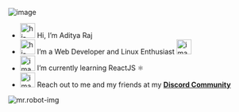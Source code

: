  <img
      src="https://cdn.discordapp.com/attachments/954798558912057384/965135050440077332/twitter-header.jpg"
      alt="image"
    />
- <img style="height: 8mm"
      src="https://raw.githubusercontent.com/iampavangandhi/iampavangandhi/master/gifs/Hi.gif"
      alt="hi-gif"
    />  Hi, I’m Aditya Raj 
- <img style="height: 8mm"
      src="https://emojipedia-us.s3.amazonaws.com/source/skype/289/man-technologist_1f468-200d-1f4bb.png"
      alt="hi-gif"
    />  I’m a Web Developer and Linux Enthusiast <img style="height: 8mm"
      src="https://emojipedia-us.s3.amazonaws.com/source/skype/289/penguin_1f427.png"
      alt="image"
    />
- <img style="height: 8mm"
      src="https://emojipedia-us.s3.amazonaws.com/source/skype/289/seedling_1f331.png"
      alt="image"
    />  I’m currently learning ReactJS ⚛️ 
- <img style="height: 8mm"
      src="https://emojipedia-us.s3.amazonaws.com/source/skype/289/red-envelope_1f9e7.png"
      alt="image"
    />  Reach out to me and my friends at my <a href="https://discord.gg/k4At4puTCk" target="blank_"><strong>Discord Community</strong></a>

<!---
aditya8Raj/aditya8Raj is a ✨ special ✨ repository because its `README.md` (this file) appears on your GitHub profile.
You can click the Preview link to take a look at your changes.
--->

<img src="https://camo.githubusercontent.com/d87412330e179c453793251de9ef574f11d2c570510e949304f1a767ad891b6c/68747470733a2f2f6d656469612e67697068792e636f6d2f6d656469612f336f456a4857706956494f475854356c396d2f67697068792e676966"
alt="mr.robot-img"/>
